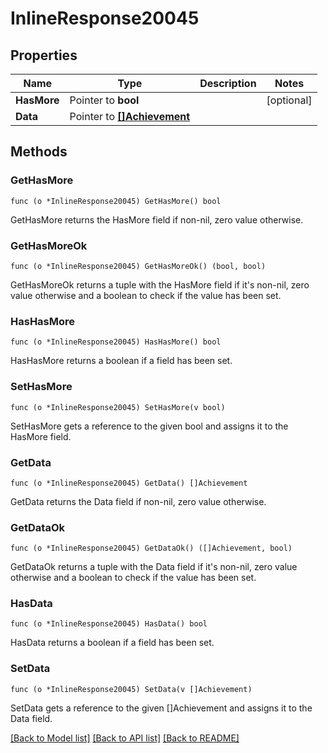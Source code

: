 # InlineResponse20045

## Properties

Name | Type | Description | Notes
------------ | ------------- | ------------- | -------------
**HasMore** | Pointer to **bool** |  | [optional] 
**Data** | Pointer to [**[]Achievement**](Achievement.md) |  | 

## Methods

### GetHasMore

`func (o *InlineResponse20045) GetHasMore() bool`

GetHasMore returns the HasMore field if non-nil, zero value otherwise.

### GetHasMoreOk

`func (o *InlineResponse20045) GetHasMoreOk() (bool, bool)`

GetHasMoreOk returns a tuple with the HasMore field if it's non-nil, zero value otherwise
and a boolean to check if the value has been set.

### HasHasMore

`func (o *InlineResponse20045) HasHasMore() bool`

HasHasMore returns a boolean if a field has been set.

### SetHasMore

`func (o *InlineResponse20045) SetHasMore(v bool)`

SetHasMore gets a reference to the given bool and assigns it to the HasMore field.

### GetData

`func (o *InlineResponse20045) GetData() []Achievement`

GetData returns the Data field if non-nil, zero value otherwise.

### GetDataOk

`func (o *InlineResponse20045) GetDataOk() ([]Achievement, bool)`

GetDataOk returns a tuple with the Data field if it's non-nil, zero value otherwise
and a boolean to check if the value has been set.

### HasData

`func (o *InlineResponse20045) HasData() bool`

HasData returns a boolean if a field has been set.

### SetData

`func (o *InlineResponse20045) SetData(v []Achievement)`

SetData gets a reference to the given []Achievement and assigns it to the Data field.


[[Back to Model list]](../README.md#documentation-for-models) [[Back to API list]](../README.md#documentation-for-api-endpoints) [[Back to README]](../README.md)


